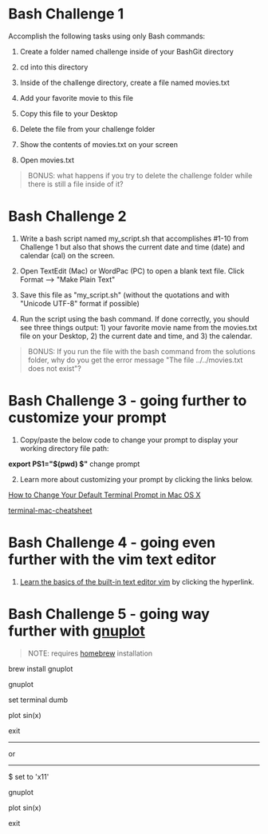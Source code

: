 # Bash Challenge 1

Accomplish the following tasks using only Bash commands: 

1. Create a folder named challenge inside of your BashGit directory

2. cd into this directory

3. Inside of the challenge directory, create a file named movies.txt

4. Add your favorite movie to this file

5. Copy this file to your Desktop

6. Delete the file from your challenge folder

7. Show the contents of movies.txt on your screen

8. Open movies.txt

> BONUS: what happens if you try to delete the challenge folder while there is still a file inside of it?

# Bash Challenge 2

1. Write a bash script named my_script.sh that accomplishes #1-10 from Challenge 1 but also that shows the current date and time (date) and calendar (cal) on the screen.

2. Open TextEdit (Mac) or WordPac (PC) to open a blank text file. Click Format --> "Make Plain Text"

3. Save this file as "my_script.sh" (without the quotations and with "Unicode UTF-8" format if possible)

4. Run the script using the bash command. If done correctly, you should see three things output: 1) your favorite movie name from the movies.txt file on your Desktop, 2) the current date and time, and 3) the calendar. 

> BONUS: If you run the file with the bash command from the solutions folder, why do you get the error message "The file ../../movies.txt does not exist"? 

# Bash Challenge 3 - going further to customize your prompt

1. Copy/paste the below code to change your prompt to display your working directory file path: 

**export PS1="$(pwd) \$"** change prompt

2. Learn more about customizing your prompt by clicking the links below. 

[How to Change Your Default Terminal Prompt in Mac OS X](https://mattmazur.com/2012/01/27/how-to-change-your-default-terminal-prompt-in-mac-os-x-lion/)

[terminal-mac-cheatsheet](https://github.com/0nn0/terminal-mac-cheatsheet)

# Bash Challenge 4 - going even further with the vim text editor

1. [Learn the basics of the built-in text editor vim](https://www.linux.com/training-tutorials/vim-101-beginners-guide-vim/) by clicking the hyperlink.

# Bash Challenge 5 - going way further with [gnuplot](http://www.gnuplot.info/)

> NOTE: requires [homebrew](https://brew.sh/) installation

brew install gnuplot

gnuplot

set terminal dumb

plot sin(x)

exit

*****

or

*****

$ set to 'x11'

gnuplot

plot sin(x)

exit
